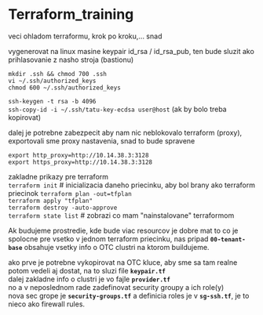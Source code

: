 # Terraform_training

veci ohladom terraformu, krok po kroku,... snad

vygenerovat na linux masine keypair id_rsa / id_rsa_pub, ten bude sluzit ako prihlasovanie z nasho stroja (bastionu)

```
mkdir .ssh && chmod 700 .ssh
vi ~/.ssh/authorized_keys
chmod 600 ~/.ssh/authorized_keys
```

``` ssh-keygen -t rsa -b 4096 ``` \
``` ssh-copy-id -i ~/.ssh/tatu-key-ecdsa user@host ``` (ak by bolo treba kopirovat)

dalej je potrebne zabezpecit aby nam nic neblokovalo terraform (proxy), exportovali sme proxy nastavenia, snad to bude spravene
```
export http_proxy=http://10.14.38.3:3128
export https_proxy=http://10.14.38.3:3128
```

zakladne prikazy pre terraform \
``` terraform init ```         # inicializacia daneho priecinku, aby bol brany ako terraform priecinok
``` terraform plan -out=tfplan ``` \
``` terraform apply "tfplan" ``` \
``` terraform destroy -auto-approve ``` \
``` terraform state list ``` # zobrazi co mam "nainstalovane" terraformom

Ak budujeme prostredie, kde bude viac resourcov je dobre mat to co je spolocne pre vsetko v jednom terraform priecinku, nas pripad **`00-tenant-base`** obsahuje vsetky info o OTC clustri na ktorom buildujeme.

ako prve je potrebne vykopirovat na OTC kluce, aby sme sa tam realne potom vedeli aj dostat, na to sluzi file **` keypair.tf `** \
dalej zakladne info o clustri je vo fajle **` provider.tf `** \
no a v neposlednom rade zadefinovat security groupy a ich role(y) \
nova sec grope je **` security-groups.tf `** a definicia roles je v **` sg-ssh.tf `**, je to nieco ako firewall rules.